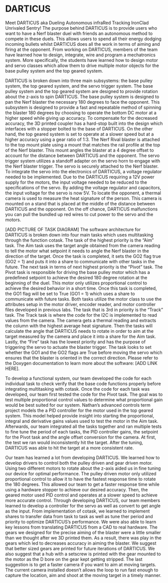 # DARTICUS
 
Meet DARTICUS aka Dueling Autonomous infraRed Tracking IronClad Unrivaled Sentry! The purpose behind DARTICUS is to provide 
users who want to have a Nerf blaster duel with friends an autonomous method to compete in these duels. This allows users to 
spend all their energy dodging incoming bullets whilst DARTICUS does all the work in terms of aiming and firing at the opponent. 
From working on DARTICUS, members of the team have learned how to design, integrate, wire and program a mechatronics system. 
More specifically, the students have learned how to design motor and servo classes which allow them to drive multiple motor 
objects for the base pulley system and the top geared system. 
 

DARTICUS is broken down into three main subsystems: the base pulley system, the top geared system, and the servo trigger system. 
The base pulley system and the top geared system are designed to provide rotation about the z-axis to spin DARTICUS. The base 
pulley system is designed to pan the Nerf blaster the necessary 180 degrees to face the opponent. This subsystem is designed to 
provide a fast and repeatable method of spinning the blaster 180 degrees by choosing to operate the bottom DC motor at a higher 
speed while giving up accuracy. To compensate for the decreased accuracy, the 3D printed coupler has a hard-stop built into the 
design which interfaces with a stopper bolted to the base of DARTICUS. On the other hand, the top geared system is set to operate 
at a slower speed but at a higher accuracy using a gear ratio of 1:3. The Nerf Rival blaster is attached to the top mount plate 
using a mount that matches the rail profile at the top of the Nerf blaster. This mount angles the blaster at a 4 degree offset 
to account for the distance between DARTICUS and the opponent. The servo trigger system utilizes a standoff adapter on the servo 
horn to engage with the Nerf blaster trigger. The servo is securely attached to the Nerf blaster. To integrate the servo into the 
electronics of DARTICUS, a voltage regulator needed to be implemented. Due to the DARTICUS requiring a 12V power supply for the 
motors, the input voltage needed to be reduced to the specifications of the servo. By adding the voltage regulator and capacitors, 
the input voltage for the servo is now 5V. To locate the opponent, a thermal camera is used to measure the heat signature of the 
person. This camera is mounted on a stand that is placed at the middle of the distance between DARTICUS and the opponent. On the 
off chance, DARTICUS malfunctions you can pull the bundled up red wires to cut power to the servo and the motors. 

[ADD PICTURE OF TASK DIAGRAM]
The software architecture for DARTICUS is broken down into four main tasks which uses multitasking through the function cotask. 
The task of the highest priority is the “Aim” task. The Aim task uses the target angle obtained from the camera reading to tell 
the motor what setpoint it needs to angle the Nerf blaster in the direction of the target. Once the task is completed, it sets 
the GO2 flag true (GO2 = 1) and puts it into a share to communicate with other tasks in the future. The next task in terms of 
next highest priority is the “Pivot” task. The Pivot task is responsible for driving the base pulley motor which has a predefined 
setpoint to achieve the desired 180 degree rotation at the beginning of the duel. This motor only utilizes proportional control 
to achieve the desired behavior in a short time. Once this task is completed, the GO1 flag will be set to True (GO1 = 1) which 
uses a share to communicate with future tasks. Both tasks utilize the motor class to use the attributes setup in the motor driver, 
encoder reader, and motor controller files developed in previous labs. The task that is 3rd in priority is the “Track” task. The 
Track task is where the code for the I2C is implemented to read values from the camera. The camera gets a thermal reading and 
extracts the column with the highest average heat signature. Then the tasks will calculate the angle that DARTICUS needs to rotate 
in order to aim at the target measured by the camera and place it into a share for the Aim task. Lastly, the “Fire” task has the 
lowest priority and has the purpose of triggering the servo to actuate the blaster trigger. The task looks to set whether the GO1 
and the GO2 flags are True before moving the servo which ensures that the blaster is oriented in the correct direction. Please refer 
to the Doxygen documentation to learn more about the software: [ADD LINK HERE].

To develop a functional system, our team developed the code for each individual task to check verify that the base code functions 
properly before integrating multitasking with cotask. Once the code for each task was developed, our team first tested the code 
for the Pivot task. The goal was to test multiple proportional control values to determine what proportional gain would be best 
suited for our system. Nathan’s advanced controls term project models the a PID controller for the motor used in the top geared 
system. This model helped provide insight into starting the proportional, integral and derivative gains values used to test the 
motor in the Aim task. Afterwards, our team integrated all the tasks together and ran multiple tests to fine tune the period of 
each tasks, the PID controller gains, the setpoint for the Pivot task and the angle offset conversion for the camera. At first, 
the test we ran would inconsistently hit the target. After the tuning, DARTICUS was able to hit the target at a more consistent rate. 

Our team has learned a lot from developing DARTICUS. We learned how to develop drivers to control both the pulley driven and gear 
driven motor. Using two different motors to rotate about the z-axis aided us in fine tuning our device for optimal performance. 
The pulley driven motor only utilized proportional control to allow it to have the fastest response time to rotate the 180 degrees. 
This allowed our team to get a faster response time while using a hardware stopper to achieve our desired accuracy. Then, the geared
motor used PID control and operates at a slower speed to achieve more accurate control. Through developing DARTICUS, our team members
learned to develop a controller for the servo as well as convert to get angle as the input. From implementation of cotask, we learned
to implement shares to transfer data from task to task as well as tune ther period and priority to optimize DARTICUS’s performance. 
We were also able to learn key lessons from translating DARTICUS from a CAD to real hardware. The gears we designed for the precise 
aiming of the blaster were a little smaller than we thought after we 3D printed them. As a result, there was play in the gears which
led to decreases accuracy in aiming the blaster. We suggest that better sized gears are printed for future iterations of DARTICUS. 
We also suggest that a hub with a setscrew is printed with the gear mounted to the motor as the D bore on the gear kept getting stripped. 
The last suggestion is to get a faster camera if you want to aim at moving targets. The current camera installed doesn’t allows the 
loop to run fast enough to capture the location, aim and shoot at the moving target in a timely manner.
